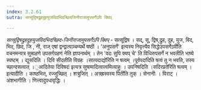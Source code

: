 ```yaml
---
index: 3.2.61
sutra: सत्सूद्विषद्रुहदुहयुजविदभिदच्छिदजिनीराजामुपसर्गेऽपि क्विप्

---
```

_सत्सूद्विषद्रुहदुहयुजविदभिदच्छिद-जिनीराजामुपसर्गेऽपि क्विप्_ - सत्सूद्विष । सद्, सू, द्विष,द्रुह, दुह, युज, विद, भिद, छिद, जि , नी, राज् एषां द्वन्द्वात्पञ्चम्यर्थे षष्ठी । 'अनुपसर्गे' इत्यस्य निवृत्त्यैव सिद्धेउपसर्गेऽपी॑ति वचनमन्यत्र सुब्ग्रहणे उपसर्गग्रहणं नेति ज्ञापनार्थम् । तेन 'वदः सुपि क्यप् चे' ति विधिरुपसर्गे न भवतीति भाष्ये स्पष्टम् । द्युसदिति । दिवि सीदतीति विग्रहः ।सात्पदाद्यो॑रिति न षत्वम् ।पूर्वपदा॑दिति षत्वं तु न भवति, तस्य च्छान्दसत्वात् ।॒आदितेया दिविषदः॑ इत्यत्र सुषामादित्वात्वमित्याहुः । उपनिषदिति ।सदिरप्रते॑रिति षत्वम् । इत्यादीति । काष्ठभित्, रज्जुच्छित् । शत्रुजित् । अत्रह्रस्वस्य पिती॑ति तुक् । सेनानीः । विराट् । अंशभागीति । णित्त्वादुपधावृद्धिः । 